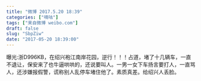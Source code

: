```yaml
---
title: "微博 2017.5.20 18:39"
categories: ["嘀咕"]
tags: ["来自微博 weibo.com"]
draft: false
slug: "SbpZiw"
date: "2017-05-20 18:39:00"
---
```


<p>曝光:浙D996KB，在绍兴袍江南岸花园，逆行！！！占道，堵了十几辆车，一直不退让，保安来了也牛逼哄哄的，还说要叫人。一男一女下车扬言要打人，一直骂人，还涉嫌报假警，谎称别人乱停车堵住他了。素质真差。给绍兴人丢脸。 ​​​​</p>
